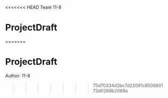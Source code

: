 <<<<<<< HEAD
Team 11-8
# ProjectDraft
=======
# ProjectDraft
Author: 11-8
>>>>>>> 75d70334d2bc7d22091c850680172d0268b2089a
